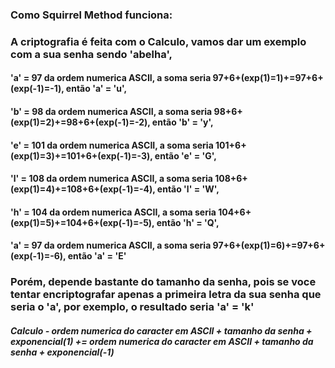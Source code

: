 ### Como Squirrel Method funciona:

### A criptografia é feita com o **Calculo**, vamos dar um exemplo com a sua senha sendo 'abelha',
#### 'a' = 97 da ordem numerica ASCII, a soma seria 97+6+(exp(1)=1)+=97+6+(exp(-1)=-1), então 'a' = 'u',
#### 'b' = 98 da ordem numerica ASCII, a soma seria 98+6+(exp(1)=2)+=98+6+(exp(-1)=-2), então 'b' = 'y',
#### 'e' = 101 da ordem numerica ASCII, a soma seria 101+6+(exp(1)=3)+=101+6+(exp(-1)=-3), então 'e' = 'G',
#### 'l' = 108 da ordem numerica ASCII, a soma seria 108+6+(exp(1)=4)+=108+6+(exp(-1)=-4), então 'l' = 'W',
#### 'h' = 104 da ordem numerica ASCII, a soma seria 104+6+(exp(1)=5)+=104+6+(exp(-1)=-5), então 'h' = 'Q',
#### 'a' = 97 da ordem numerica ASCII, a soma seria 97+6+(exp(1)=6)+=97+6+(exp(-1)=-6), então 'a' = 'E'

### Porém, depende bastante do tamanho da senha, pois se voce tentar encriptografar apenas a primeira letra da sua senha que seria o 'a', por exemplo, o resultado seria 'a' = 'k'

#### *Calculo - ordem numerica do caracter em ASCII + tamanho da senha + exponencial(1) += ordem numerica do caracter em ASCII + tamanho da senha + exponencial(-1)*